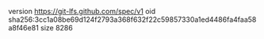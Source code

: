 version https://git-lfs.github.com/spec/v1
oid sha256:3cc1a08be69d124f2793a368f632f22c59857330a1ed4486fa4faa58a8f46e81
size 8286
